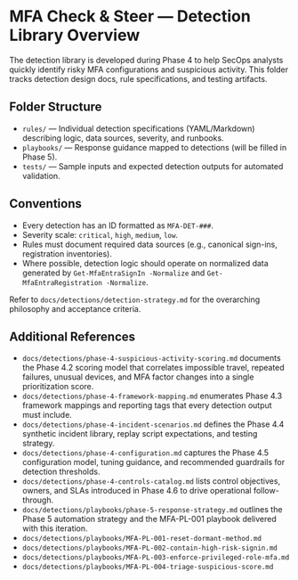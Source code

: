 # MFA Check & Steer — Detection Library Overview

The detection library is developed during Phase 4 to help SecOps analysts quickly identify risky MFA configurations and suspicious activity. This folder tracks detection design docs, rule specifications, and testing artifacts.

## Folder Structure
- `rules/` — Individual detection specifications (YAML/Markdown) describing logic, data sources, severity, and runbooks.
- `playbooks/` — Response guidance mapped to detections (will be filled in Phase 5).
- `tests/` — Sample inputs and expected detection outputs for automated validation.

## Conventions
- Every detection has an ID formatted as `MFA-DET-###`.
- Severity scale: `critical`, `high`, `medium`, `low`.
- Rules must document required data sources (e.g., canonical sign-ins, registration inventories).
- Where possible, detection logic should operate on normalized data generated by `Get-MfaEntraSignIn -Normalize` and `Get-MfaEntraRegistration -Normalize`.

Refer to `docs/detections/detection-strategy.md` for the overarching philosophy and acceptance criteria.

## Additional References
- `docs/detections/phase-4-suspicious-activity-scoring.md` documents the Phase 4.2 scoring model that correlates impossible travel, repeated failures, unusual devices, and MFA factor changes into a single prioritization score.
- `docs/detections/phase-4-framework-mapping.md` enumerates Phase 4.3 framework mappings and reporting tags that every detection output must include.
- `docs/detections/phase-4-incident-scenarios.md` defines the Phase 4.4 synthetic incident library, replay script expectations, and testing strategy.
- `docs/detections/phase-4-configuration.md` captures the Phase 4.5 configuration model, tuning guidance, and recommended guardrails for detection thresholds.
- `docs/detections/phase-4-controls-catalog.md` lists control objectives, owners, and SLAs introduced in Phase 4.6 to drive operational follow-through.
- `docs/detections/playbooks/phase-5-response-strategy.md` outlines the Phase 5 automation strategy and the MFA-PL-001 playbook delivered with this iteration.
- `docs/detections/playbooks/MFA-PL-001-reset-dormant-method.md`
- `docs/detections/playbooks/MFA-PL-002-contain-high-risk-signin.md`
- `docs/detections/playbooks/MFA-PL-003-enforce-privileged-role-mfa.md`
- `docs/detections/playbooks/MFA-PL-004-triage-suspicious-score.md`
